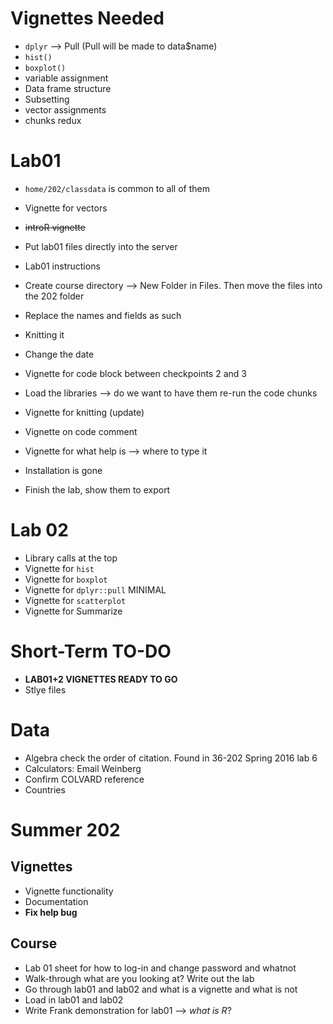# Vignettes Needed

+ `dplyr` --> Pull (Pull will be made to data$name)
+ `hist()`
+ `boxplot()`
+ variable assignment
+ Data frame structure
+ Subsetting
+ vector assignments
+ chunks redux

# Lab01

+ `home/202/classdata` is common to all of them

+ Vignette for vectors
+ ~~introR vignette~~
+ Put lab01 files directly into the server
+ Lab01 instructions
+ Create course directory --> New Folder in Files. Then move the files into the 202 folder
+ Replace the names and fields as such
+ Knitting it
+ Change the date
+ Vignette for code block between checkpoints 2 and 3
+ Load the libraries --> do we want to have them re-run the code chunks
+ Vignette for knitting (update)
+ Vignette on code comment
+ Vignette for what help is --> where to type it
+ Installation is gone
+ Finish the lab, show them to export


# Lab 02

+ Library calls at the top
+ Vignette for `hist`
+ Vignette for `boxplot`
+ Vignette for `dplyr::pull` MINIMAL
+ Vignette for `scatterplot`
+ Vignette for Summarize

# Short-Term TO-DO

+ **LAB01+2 VIGNETTES READY TO GO**
+ Stlye files

# Data

+ Algebra check the order of citation. Found in 36-202 Spring 2016 lab 6
+ Calculators: Email Weinberg
+ Confirm COLVARD reference
+ Countries

# Summer 202

## Vignettes

+ Vignette functionality
+ Documentation
+ **Fix help bug**

## Course

+ Lab 01 sheet for how to log-in and change password and whatnot
+ Walk-through what are you looking at? Write out the lab
+ Go through lab01 and lab02 and what is a vignette and what is not
+ Load in lab01 and lab02
+ Write Frank demonstration for lab01 --> *what is R*?

